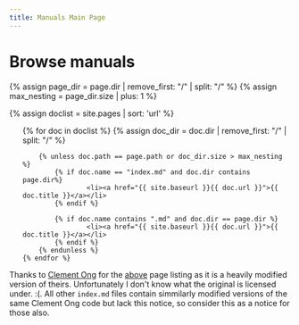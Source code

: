 ```yaml
---
title: Manuals Main Page
---
```


# Browse manuals

{% assign page_dir = page.dir | remove_first: "/" | split: "/" %}
{% assign max_nesting = page_dir.size | plus: 1 %}

{% assign doclist = site.pages | sort: 'url' %}
<ul>
    {% for doc in doclist %}
        {% assign doc_dir = doc.dir | remove_first: "/" | split: "/" %}

        {% unless doc.path == page.path or doc_dir.size > max_nesting %}
            {% if doc.name == "index.md" and doc.dir contains page.dir%}
                    <li><a href="{{ site.baseurl }}{{ doc.url }}">{{ doc.title }}</a></li>
            {% endif %}

            {% if doc.name contains ".md" and doc.dir == page.dir %}
                    <li><a href="{{ site.baseurl }}{{ doc.url }}">{{ doc.title }}</a></li>
            {% endif %}
        {% endunless %}
    {% endfor %}
</ul>


Thanks to [Clement Ong](https://ongclement.com/) for the [above](https://ongclement.com/blog/github-pages-indexing-directory-copy) page listing as it is a heavily modified version of theirs. Unfortunately I don't know what the original is licensed under. :(. All other `index.md` files contain simmilarly modified versions of the same Clement Ong code but lack this notice, so consider this as a notice for those also.
